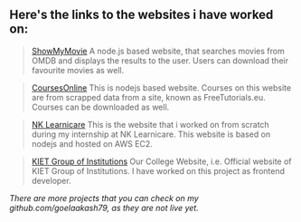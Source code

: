 ## Here's the links to the websites i have worked on:

>[ShowMyMovie](http://showmymovie.herokuapp.com)
A node.js based website, that searches movies from OMDB and displays the results to the user. Users can download their favourite movies as well.

> [CoursesOnline](http://coursesonline.herokuapp.com)
This is nodejs based website. Courses on this website are from scrapped data from a site, known as FreeTutorials.eu. Courses can be downloaded as well.

> [NK Learnicare](http://nklearnicare.com) 
This is the website that i worked on from scratch during my internship at NK Learnicare. This website is based on nodejs and hosted on AWS EC2.

> [KIET Group of Institutions](https://kiet.edu)
Our College Website, i.e. Official website of KIET Group of Institutions. I have worked on this project as frontend developer.

*There are more projects that you can check on my github.com/goelaakash79, as they are not live yet.*
